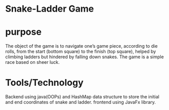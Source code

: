 # Snake-Ladder Game
# purpose
The object of the game is to navigate one’s game piece, according to die rolls, from the start (bottom
square) to the finish (top square), helped by climbing ladders but hindered by falling down snakes. The
game is a simple race based on sheer luck.
# Tools/Technology
Backend using java(OOPs) and HashMap data structure to store the initial and end coordinates of snake
and ladder.
frontend using JavaFx library.
